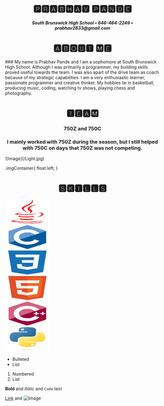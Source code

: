 <h1 align="center"> 🅿🆁🅰🅱🅷🅰🆅 🅿🅰🅽🅳🅴 </h1>
<h5 align ="center"> South Brunswick High School • 646-464-2249 • prabhav2833@gmail.com </h5>

<h1 align="center"> 🅰🅱🅾🆄🆃 🅼🅴 </h1>
### My name is Prabhav Pande and I am a sophomore at South Brunswick High School. Although I was primarily a programmer, my building skills proved useful towards the team. I was also apart of the drive team as coach because of my strategic capabilities. I am a very enthusiastic learner, passionate programmer and creative thinker. My hobbies lie in basketball, producing music, coding, watching tv shows, playing chess and photography.  

<h1 align="center"> 🆃🅴🅰🅼 </h1>
<h3 align ="center"> 750Z and 750C </h3>
<h3 align ="center"> I mainly worked with 750Z during the season, but I still helped with 750C on days that 750Z was not competing. </h3>
![Image](/Light.jpg)

.imgContainer{
    float:left;
}
<h1 align="center"> 🆂🅺🅸🅻🅻🆂 </h1>
<div class="row">
  <div class="imgContainer">
    <img src="java-plain.svg" width="145" height="80" alt="Java-image">
  </div>
  <div class="imgContainer">
    <img src="c-original.svg" width="145" height="80" alt="C-image">
  </div>
  <div class="imgContainer">
    <img src="css3-plain.svg" width="145" height="80" alt="CSS-image">
  </div>
  <div class="imgContainer">
    <img src="html5-original.svg" width="145" height="80" alt="CSS-image">
  </div>
  <div class="imgContainer">
    <img src="cplusplus-original.svg" width="145" height="80" alt="CSS-image">
  </div>
  <div class="imgContainer">
    <img src="python-original.svg" width="145" height="80" alt="CSS-image">
  </div>
</div>


- Bulleted
- List

1. Numbered
2. List

**Bold** and _Italic_ and `Code` text

[Link](url) and ![Image](src)

